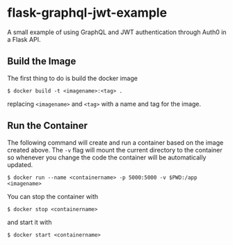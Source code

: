 # flask-graphql-jwt-example
A small example of using GraphQL and JWT authentication through Auth0 in a Flask API.

## Build the Image
The first thing to do is build the docker image
```
$ docker build -t <imagename>:<tag> .
```
replacing `<imagename>` and `<tag>` with a name and tag for the image.

## Run the Container
The following command will create and run a container based on the image created above. The `-v` flag
will mount the current directory to the container so whenever you change the code the container
will be automatically updated.
```
$ docker run --name <containername> -p 5000:5000 -v $PWD:/app <imagename>
```
You can stop the container with 
```
$ docker stop <containername>
```
and start it with
```
$ docker start <containername>
```

